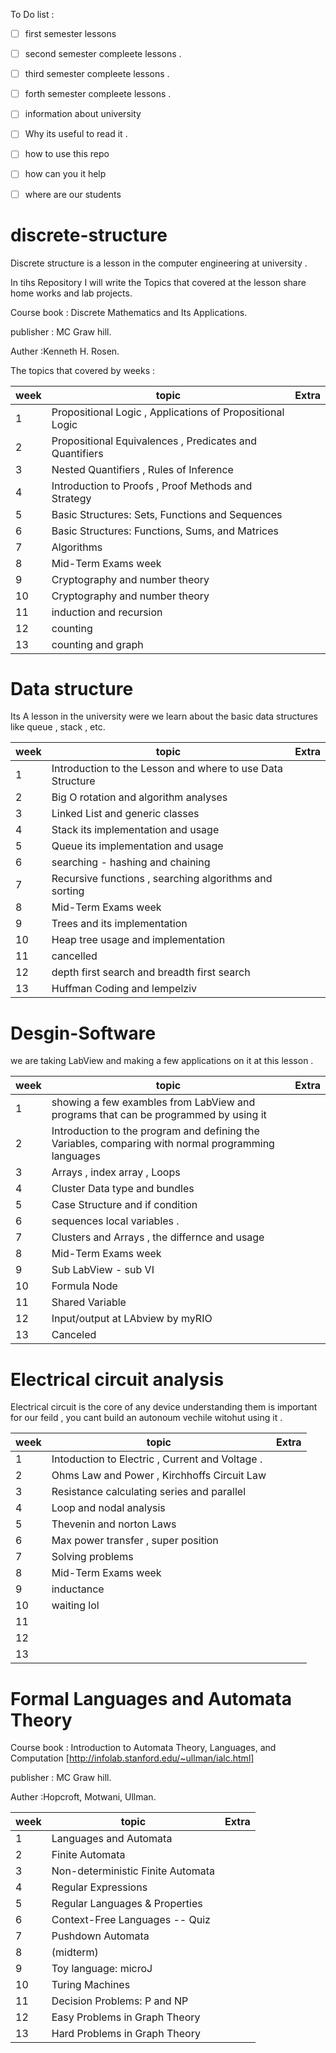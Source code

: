 To Do list :
- [ ] first semester lessons 
- [ ] second semester compleete lessons .
- [ ] third semester compleete lessons .
- [ ] forth semester compleete lessons .
- [ ] information about university 
- [ ] Why its useful to read it . 
- [ ] how to use this repo 
- [ ] how can you it help 
- [ ] where are our students 


# discrete-structure
Discrete structure is a lesson in the computer engineering at university  .


In tihs Repository I will write the Topics that covered at the lesson share home works and lab projects.

Course book :
Discrete Mathematics and Its Applications.

publisher : MC Graw hill.

Auther :Kenneth H. Rosen.


The topics that covered by weeks :
 
| week  | topic | Extra |
| --- | --- | --- |
| 1  | Propositional Logic , Applications of Propositional Logic  |
| 2  | Propositional Equivalences , Predicates and Quantifiers  |
| 3  | Nested Quantifiers , Rules of Inference  |
| 4  | Introduction to Proofs , Proof Methods and Strategy  |
| 5 | Basic Structures: Sets, Functions and Sequences | 
| 6 | Basic Structures:  Functions, Sums, and Matrices | 
| 7 | Algorithms | 
| 8 | Mid-Term Exams week  | 
| 9 | Cryptography and number theory |
| 10| Cryptography and number theory |
| 11 |induction and recursion | 
| 12 |counting |
| 13 |counting and graph |

# Data structure 
Its A lesson in the university were we learn about the basic data structures like queue , stack , etc.

| week  | topic | Extra |
| --- | --- | --- |
| 1 | Introduction to the Lesson and where to use Data Structure|
| 2  | Big O rotation and algorithm analyses  |
| 3  | Linked List and generic classes |
| 4  | Stack its implementation and usage   |
| 5  | Queue its implementation and usage  |
| 6 | searching - hashing and chaining | 
| 7 | Recursive functions , searching algorithms and sorting | 
| 8 | Mid-Term Exams week  | 
|9| Trees and its implementation |
|10| Heap tree usage and implementation |
| 11 |cancelled | 
| 12 | depth first search and breadth first search |
| 13 | Huffman Coding and lempelziv|

# Desgin-Software
we are taking LabView and making a few applications on it at this lesson  .

| week  | topic | Extra |
| --- | --- | --- |
| 1 | showing a few exambles from LabView and programs that can be programmed by using it  |
| 2  | Introduction to the program and defining the Variables, comparing with normal programming languages   |
| 3  | Arrays , index array , Loops  |
| 4  |  Cluster Data type and bundles  |
| 5  |  Case Structure and if condition |
| 6  |  sequences local variables .  |
| 7 | Clusters and Arrays , the differnce and usage | 
| 8 | Mid-Term Exams week  | 
|9| Sub LabView - sub VI  |
|10| Formula Node   |
| 11 | Shared Variable | 
| 12 | Input/output at LAbview by myRIO |
| 13 |Canceled |

# Electrical circuit analysis
Electrical circuit is the core of any device understanding them is important for our feild , you cant build an autonoum vechile witohut using it  .

| week  | topic | Extra |
| --- | --- | --- |
| 1 | Intoduction to Electric , Current and Voltage .  |
| 2 |   Ohms Law and Power , Kirchhoffs Circuit Law  |
| 3 |  Resistance calculating series and parallel  |
| 4 |  Loop and nodal analysis  |
| 5 |  Thevenin and norton Laws  |
| 6 |  Max power transfer , super position   |
| 7 | Solving problems  | 
| 8 | Mid-Term Exams week  | 
|9| inductance |
|10|waiting lol |
| 11 || 
| 12 ||
| 13 ||

# Formal Languages and Automata Theory

Course book :
Introduction to Automata Theory, Languages, and Computation [http://infolab.stanford.edu/~ullman/ialc.html]

publisher : MC Graw hill.

Auther :Hopcroft, Motwani, Ullman.

| week  | topic | Extra |
| --- | --- | --- |
|1	|Languages and Automata |
|2	|Finite Automata |
|3 |Non-deterministic Finite Automata |
|4	|Regular Expressions |
|5	|Regular Languages & Properties |
|6 |Context-Free Languages -- Quiz |
|7 |Pushdown Automata |
|8 |(midterm) |
|9 |Toy language: microJ |
|10|Turing Machines |
|11|Decision Problems: P and NP |
|12|Easy Problems in Graph Theory |
|13|Hard Problems in Graph Theory |

